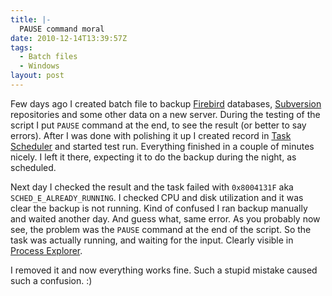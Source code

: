 ```yaml
---
title: |-
  PAUSE command moral
date: 2010-12-14T13:39:57Z
tags:
  - Batch files
  - Windows
layout: post
---
```

Few days ago I created batch file to backup [Firebird][1] databases, [Subversion][2] repositories and some other data on a new server. During the testing of the script I put `PAUSE` command at the end, to see the result (or better to say errors). After I was done with polishing it up I created record in [Task Scheduler][3] and started test run. Everything finished in a couple of minutes nicely. I left it there, expecting it to do the backup during the night, as scheduled.

Next day I checked the result and the task failed with `0x8004131F` aka `SCHED_E_ALREADY_RUNNING`. I checked CPU and disk utilization and it was clear the backup is not running. Kind of confused I ran backup manually and waited another day. And guess what, same error. As you probably now see, the problem was the `PAUSE` command at the end of the script. So the task was actually running, and waiting for the input. Clearly visible in [Process Explorer][4].

I removed it and now everything works fine. Such a stupid mistake caused such a confusion. :)

[1]: http://www.firebirdsql.org
[2]: http://subversion.apache.org/
[3]: http://msdn.microsoft.com/en-us/library/aa383614.aspx
[4]: http://technet.microsoft.com/en-us/sysinternals/bb896653